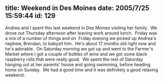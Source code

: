 title: Weekend in Des Moines
date: 2005/7/25 15:59:44
id: 129
---
Andrea and I spent this last weekend in Des Moines visiting her family.  We drove out Thursday afternoon after leaving work around lunch.  Friday was a mix of a number of things and on  Friday evening we picked up Andrea's nephew, Brendan, to babysit him.  He's about 17 months old right now and he's adorable.  On Saturday morning we got up and went to the Farmer's Market where I got a couple of bottles of wine and we got some black raspberry rolls that were really good.  We spent the rest of Saturday hanging out at her parents' house and going swimming, before heading home on Sunday.  We had a good time and it was definitely a good relaxing weekend. 